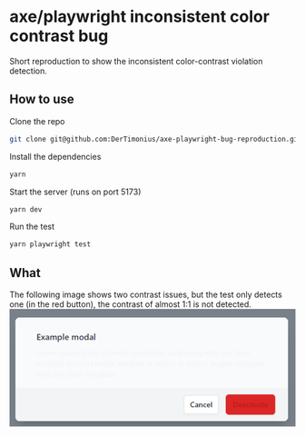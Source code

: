 # axe/playwright inconsistent color contrast bug

Short reproduction to show the inconsistent color-contrast violation detection.

## How to use

Clone the repo

```bash copy
git clone git@github.com:DerTimonius/axe-playwright-bug-reproduction.git
```

Install the dependencies

```bash copy
yarn
```

Start the server (runs on port 5173)

```bash copy
yarn dev
```

Run the test

```bash copy
yarn playwright test
```

## What

The following image shows two contrast issues, but the test only detects one (in the red button), the contrast of almost 1:1 is not detected.
![Modal with two color contrast issues](image.png)
